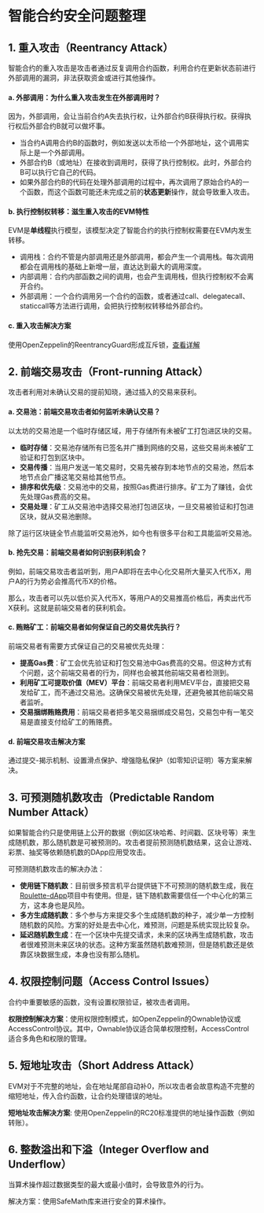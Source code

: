 # 智能合约安全问题整理

## 1. 重入攻击（Reentrancy Attack）

智能合约的重入攻击是攻击者通过反复调用合约函数，利用合约在更新状态前进行外部调用的漏洞，非法获取资金或进行其他操作。

#### a. 外部调用：为什么重入攻击发生在外部调用时？

因为，外部调用，会让当前合约A失去执行权，让外部合约B获得执行权。获得执行权后外部合约B就可以做坏事。

- 当合约A调用合约B的函数时，例如发送以太币给一个外部地址，这个调用实际上是一个外部调用。
- 外部合约B（或地址）在接收到调用时，获得了执行控制权。此时，外部合约B可以执行它自己的代码。
- 如果外部合约B的代码在处理外部调用的过程中，再次调用了原始合约A的一个函数，而这个函数可能还未完成之前的**状态更新**操作，就会导致重入攻击。

#### b. 执行控制权转移：滋生重入攻击的EVM特性

EVM是**单线程**执行模型，该模型决定了智能合约的执行控制权需要在EVM内发生转移。

- 调用栈：合约不管是内部调用还是外部调用，都会产生一个调用栈。每次调用都会在调用栈的基础上新增一层，直达达到最大的调用深度。
- 内部调用：合约内部函数之间的调用，也会产生调用栈，但执行控制权不会离开合约。
- 外部调用：一个合约调用另一个合约的函数，或者通过call、delegatecall、staticcall等方法进行调用，会把执行控制权转移给外部合约。

#### c. 重入攻击解决方案

使用OpenZeppelin的ReentrancyGuard形成互斥锁，[查看详解](./readmes/1_重入攻击解决办法.md) 

## 2. 前端交易攻击（Front-running Attack）

攻击者利用对未确认交易的提前知晓，通过插入的交易来获利。

#### a. 交易池：前端交易攻击者如何监听未确认交易？

以太坊的交易池是一个临时存储区域，用于存储所有未被矿工打包进区块的交易。

- **临时存储**：交易池存储所有已签名并广播到网络的交易，这些交易尚未被矿工验证和打包到区块中。
- **交易传播**：当用户发送一笔交易时，交易先被存到本地节点的交易池，然后本地节点会广播这笔交易给其他节点。
- **排序和优先级**：交易池中的交易，按照Gas费进行排序。矿工为了赚钱，会优先处理Gas费高的交易。
- **交易处理**：矿工从交易池中选择交易池打包进区块，一旦交易被验证和打包进区块，就从交易池删除。

除了运行区块链全节点能监听交易池外，如今也有很多平台和工具能监听交易池。

#### b. 抢先交易：前端交易者如何识别获利机会？

例如，前端交易攻击者监听到，用户A即将在去中心化交易所大量买入代币X，用户A的行为势必会推高代币X的价格。

那么，攻击者可以先以低价买入代币X，等用户A的交易推高价格后，再卖出代币X获利。这就是前端交易者的获利机会。

#### c. 贿赂矿工：前端交易者如何保证自己的交易优先执行？

前端交易者有需要方式保证自己的交易被优先处理：

- **提高Gas费**：矿工会优先验证和打包交易池中Gas费高的交易。但这种方式有个问题，这个前端交易者的行为，同样也会被其他前端交易者检测到。
- **利用矿工可提取价值（MEV）平台**：前端交易者利用MEV平台，直接把交易发给矿工，而不通过交易池。这确保交易被优先处理，还避免被其他前端交易者监听。
- **交易捆绑贿赂费用**：前端交易者把多笔交易捆绑成交易包，交易包中有一笔交易是直接支付给矿工的贿赂费。

#### d. 前端交易攻击解决方案

通过提交-揭示机制、设置滑点保护、增强隐私保护（如零知识证明）等方案来解决。

## 3. 可预测随机数攻击（Predictable Random Number Attack）

如果智能合约只是使用链上公开的数据（例如区块哈希、时间戳、区块号等）来生成随机数，那么随机数是可被预测的。攻击者提前预测随机数结果，这会让游戏、彩票、抽奖等依赖随机数的DApp应用受攻击。

可预测随机数攻击的解决办法：

- **使用链下随机数**：目前很多预言机平台提供链下不可预测的随机数生成，我在[Roulette-dApp](https://github.com/chen-qr/Roulette-dApp)项目中有使用。但是，链下随机数需要信任一个中心化的第三方，这本身也是风险。
- **多方生成随机数**：多个参与方来提交多个生成随机数的种子，减少单一方控制随机数的风险。方案的好处是去中心化，难预测，问题是系统实现比较复杂。
- **延迟随机数生成**：在一个区块中先提交请求，未来的区块再生成随机数，攻击者很难预测未来区块的状态。这种方案虽然随机数难预测，但是随机数还是依靠区块数据生成，本身也没有那么随机。

## 4. 权限控制问题（Access Control Issues）

合约中重要敏感的函数，没有设置权限验证，被攻击者调用。

**权限控制解决方案**：使用权限控制模式，如OpenZeppelin的Ownable协议或AccessControl协议。其中，Ownable协议适合简单权限控制，AccessControl适合多角色和权限的管理。

## 5. 短地址攻击（Short Address Attack）

EVM对于不完整的地址，会在地址尾部自动补0，所以攻击者会故意构造不完整的缩短地址，传入合约函数，让合约处理错误的地址。

**短地址攻击解决方案**: 使用OpenZeppelin的RC20标准提供的地址操作函数（例如转账）。

## 6. 整数溢出和下溢（Integer Overflow and Underflow）

当算术操作超过数据类型的最大或最小值时，会导致意外的行为。

解决方案：使用SafeMath库来进行安全的算术操作。
